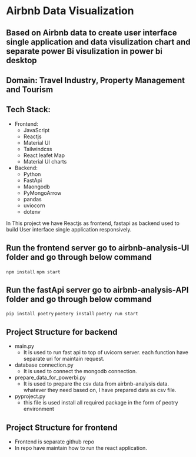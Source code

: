# Airbnb Data Visualization
  ## Based on Airbnb data to create user interface single application and data visulization chart and separate power Bi visulization in power bi desktop 
  ## Domain: Travel Industry, Property Management and Tourism 

## Tech Stack:
  - Frontend:
      - JavaScript
      - Reactjs
      - Material UI
      - Tailwindcss
      - React leafet Map
      - Material UI charts
  - Backend:
      - Python
      - FastApi
      - Maongodb
      - PyMongoArrow
      - pandas
      - uviocorn
      - dotenv

In This project we have Reactjs as frontend, fastapi as backend used to build User interface single application responsively.

## Run the frontend server go to airbnb-analysis-UI folder and go through below command
  `npm install`
  `npm start`

## Run the fastApi server go to airbnb-analysis-API folder and go through below command
  `pip install poetry`
  `poetery install`
  `poetry run start`
  
## Project Structure for backend
- main.py
    - It is used to run fast api to top of uvicorn server. each function have separate uri for maintain request.
- database connection.py
    - It is used to connect the mongodb connection.
- prepare_data_for_powerbi.py
    - It is used to prepare the csv data from airbnb-analysis data. whatever they need based on, I have prepared data as csv file.
- pyproject.py
    - this file is used install all required package in the form of peotry environment

## Project Structure for frontend
  - Frontend is separate github repo
  - In repo have maintain how to run the react application.
  
